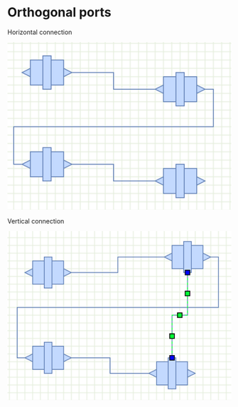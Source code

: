# Orthogonal ports

Horizontal connection

![Horizontal](../images/examples/orthogonal-ports/orthogonal-ports-1.png "Horizontal")

Vertical connection

![Vertical](../images/examples/orthogonal-ports/orthogonal-ports-2.png "Vertical")
